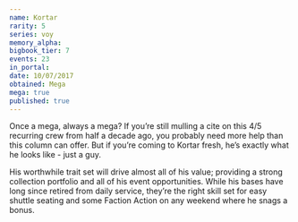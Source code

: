 ```yaml
---
name: Kortar
rarity: 5
series: voy
memory_alpha:
bigbook_tier: 7
events: 23
in_portal:
date: 10/07/2017
obtained: Mega
mega: true
published: true
---
```


Once a mega, always a mega? If you’re still mulling a cite on this 4/5 recurring crew from half a decade ago, you probably need more help than this column can offer. But if you’re coming to Kortar fresh, he’s exactly what he looks like - just a guy.

His worthwhile trait set will drive almost all of his value; providing a strong collection portfolio and all of his event opportunities. While his bases have long since retired from daily service, they’re the right skill set for easy shuttle seating and some Faction Action on any weekend where he snags a bonus.
